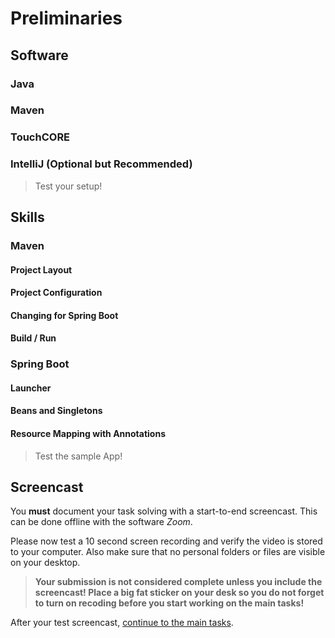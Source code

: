 # Preliminaries

## Software

### Java

### Maven

### TouchCORE

### IntelliJ (Optional but Recommended)

 > Test your setup!

## Skills

### Maven

#### Project Layout

#### Project Configuration

#### Changing for Spring Boot

#### Build / Run

### Spring Boot

#### Launcher

#### Beans and Singletons

#### Resource Mapping with Annotations

 > Test the sample App!

## Screencast

You **must** document your task solving with a start-to-end screencast. This can be done offline with the software *Zoom*.

Please now test a 10 second screen recording and verify the video is stored to your computer. Also make sure that no personal folders or files are visible on your desktop.

 > **Your submission is not considered complete unless you include the screencast! Place a big fat sticker on your desk so you do not forget to turn on recoding before you start working on the main tasks!**

After your test screencast, [continue to the main tasks](../#your-main-tasks).